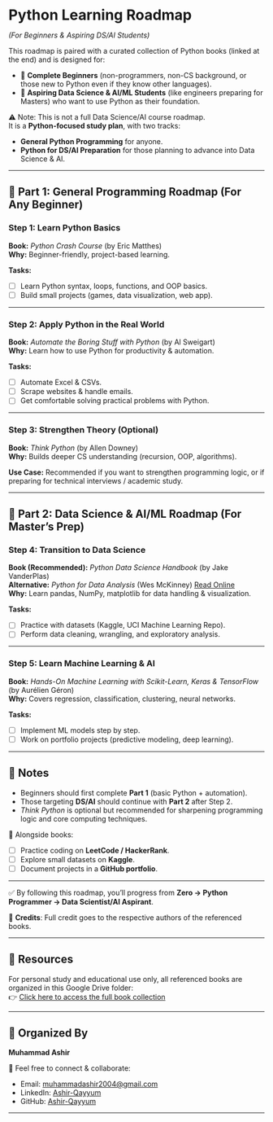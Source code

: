 <div align="left">
  <p style="font-size: 2em; font-weight: bold; border-bottom: none; padding-bottom: 0px; margin-bottom: 5px;">
    Python Learning Roadmap
  </p>
  <p>
    <em>(For Beginners & Aspiring DS/AI Students)</em>
  </p>
</div>

This roadmap is paired with a curated collection of Python books (linked at the end) and is designed for:

- 🔵 **Complete Beginners** (non-programmers, non-CS background, or those new to Python even if they know other languages).  
- 🔵 **Aspiring Data Science & AI/ML Students** (like engineers preparing for Masters) who want to use Python as their foundation.  

⚠️ Note: This is not a full Data Science/AI course roadmap.  
It is a **Python-focused study plan**, with two tracks:  
- **General Python Programming** for anyone.  
- **Python for DS/AI Preparation** for those planning to advance into Data Science & AI.

---

## 📌 Part 1: General Programming Roadmap (For Any Beginner)  

### Step 1: Learn Python Basics  
**Book:** *Python Crash Course* (by Eric Matthes)  
**Why:** Beginner-friendly, project-based learning.  

**Tasks:**  
- [ ] Learn Python syntax, loops, functions, and OOP basics.  
- [ ] Build small projects (games, data visualization, web app).  

---

### Step 2: Apply Python in the Real World  
**Book:** *Automate the Boring Stuff with Python* (by Al Sweigart)  
**Why:** Learn how to use Python for productivity & automation.  

**Tasks:**  
- [ ] Automate Excel & CSVs.  
- [ ] Scrape websites & handle emails.  
- [ ] Get comfortable solving practical problems with Python.  

---

### Step 3: Strengthen Theory (Optional)  
**Book:** *Think Python* (by Allen Downey)  
**Why:** Builds deeper CS understanding (recursion, OOP, algorithms).  

**Use Case:** Recommended if you want to strengthen programming logic, or if preparing for technical interviews / academic study.  

---

## 📌 Part 2: Data Science & AI/ML Roadmap (For Master’s Prep)  

### Step 4: Transition to Data Science  
**Book (Recommended):** *Python Data Science Handbook* (by Jake VanderPlas)  
**Alternative:** *Python for Data Analysis* (Wes McKinney) [Read Online]( https://wesmckinney.com/book/)<br>
**Why:** Learn pandas, NumPy, matplotlib for data handling & visualization.  

**Tasks:**  
- [ ] Practice with datasets (Kaggle, UCI Machine Learning Repo).  
- [ ] Perform data cleaning, wrangling, and exploratory analysis.  

---

### Step 5: Learn Machine Learning & AI  
**Book:** *Hands-On Machine Learning with Scikit-Learn, Keras & TensorFlow* (by Aurélien Géron)  
**Why:** Covers regression, classification, clustering, neural networks.  

**Tasks:**  
- [ ] Implement ML models step by step.  
- [ ] Work on portfolio projects (predictive modeling, deep learning).  

---

## 🔑 Notes  
- Beginners should first complete **Part 1** (basic Python + automation).  
- Those targeting **DS/AI** should continue with **Part 2** after Step 2.  
- *Think Python* is optional but recommended for sharpening programming logic and core computing techniques.  

📌 Alongside books:  
- [ ] Practice coding on **LeetCode / HackerRank**.  
- [ ] Explore small datasets on **Kaggle**.  
- [ ] Document projects in a **GitHub portfolio**.  

---

✅ By following this roadmap, you’ll progress from **Zero → Python Programmer → Data Scientist/AI Aspirant**.  

📖 **Credits**: Full credit goes to the respective authors of the referenced books.  

---

## 📂 Resources  
For personal study and educational use only, all referenced books are organized in this Google Drive folder:  
👉 [Click here to access the full book collection]( https://drive.google.com/drive/folders/1onUAdoLp566QRVE22t2gczUTD2tLpLOt?usp=sharing)  

---

## 👤 Organized By  
**Muhammad Ashir**  

📩 Feel free to connect & collaborate:  
- Email: [muhammadashir2004@gmail.com](mailto:muhammadashir2004@gmail.com)
- LinkedIn: [Ashir-Qayyum](https://www.linkedin.com/in/ashir-qayyum)  
- GitHub: [Ashir-Qayyum](https://github.com/ashir-qayyum)

---  

